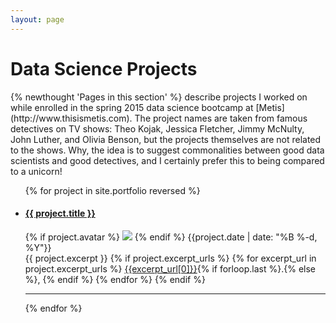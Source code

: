 ```yaml
---
layout: page
---
```


  <h1 class="content-listing-header sans">Data Science Projects</h1>
  {% newthought 'Pages in this section' %} describe projects I worked on while enrolled in the spring 2015 data science bootcamp at [Metis](http://www.thisismetis.com). The project names are taken from famous detectives on TV shows: Theo Kojak, Jessica Fletcher, Jimmy McNulty, John Luther, and Olivia Benson, but the projects themselves are not related to the shows.  Why, the idea is to suggest commonalities between good data scientists and good detectives, and I certainly prefer this to being compared to a unicorn! 
  <ul class="content">
    {% for project in site.portfolio reversed %}
      <li class="listing">
        <a href="{{ project.url }}"><h4 class="contrast">{{ project.title }}</h4></a>
        {% if project.avatar %}
          <span class="marginnote"><img class="fullwidth" src="/assets/img/avatars/{{project.avatar}}" /></span>
        {% endif %}
        <span class="smaller">{{project.date | date: "%B %-d, %Y"}}</span>  <br/>
        {{ project.excerpt }}
        {% if project.excerpt_urls %}
          {% for excerpt_url in project.excerpt_urls %}
            <a href="{{site.url}}/assets/img/{{excerpt_url[1]}}">{{excerpt_url[0]}}</a>{% if forloop.last %}.{% else %}, {% endif %}
          {% endfor %}
        {% endif %}
        <hr class="slender">
      </li>
    {% endfor %}
  </ul>